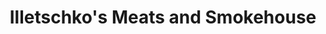 ---
title: "Illetschko's Meats and Smokehouse"
url: /south-st-paul/illetschkos-meats-and-smokehouse/
shop: Metzgerei
---